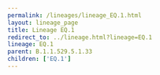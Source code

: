 ```yaml
---
permalink: /lineages/lineage_EQ.1.html
layout: lineage_page
title: Lineage EQ.1
redirect_to: ../lineage.html?lineage=EQ.1
lineage: EQ.1
parent: B.1.1.529.5.1.33
children: ['EQ.1']
---
```

